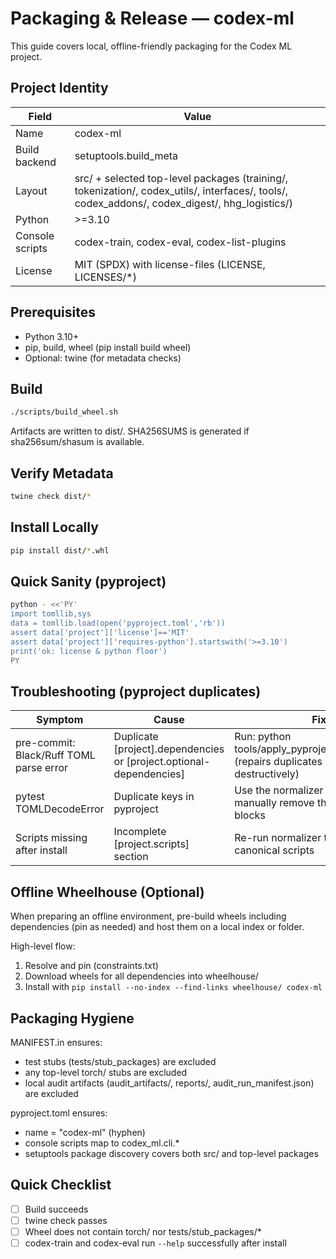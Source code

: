 # Packaging & Release — codex-ml

This guide covers local, offline-friendly packaging for the Codex ML project.

## Project Identity
| Field | Value |
|------|-------|
| Name | codex-ml |
| Build backend | setuptools.build_meta |
| Layout | src/ + selected top-level packages (training/, tokenization/, codex_utils/, interfaces/, tools/, codex_addons/, codex_digest/, hhg_logistics/) |
| Python | >=3.10 |
| Console scripts | codex-train, codex-eval, codex-list-plugins |
| License | MIT (SPDX) with license-files (LICENSE, LICENSES/*) |

## Prerequisites
- Python 3.10+
- pip, build, wheel (pip install build wheel)
- Optional: twine (for metadata checks)

## Build
```bash
./scripts/build_wheel.sh
```
Artifacts are written to dist/. SHA256SUMS is generated if sha256sum/shasum is available.

## Verify Metadata
```bash
twine check dist/*
```

## Install Locally
```bash
pip install dist/*.whl
```

## Quick Sanity (pyproject)
```bash
python - <<'PY'
import tomllib,sys
data = tomllib.load(open('pyproject.toml','rb'))
assert data['project']['license']=='MIT'
assert data['project']['requires-python'].startswith('>=3.10')
print('ok: license & python floor')
PY
```

## Troubleshooting (pyproject duplicates)
| Symptom | Cause | Fix |
|---------|-------|-----|
| pre-commit: Black/Ruff TOML parse error | Duplicate [project].dependencies or [project.optional-dependencies] | Run: python tools/apply_pyproject_packaging.py (repairs duplicates non-destructively) |
| pytest TOMLDecodeError | Duplicate keys in pyproject | Use the normalizer above or manually remove the later duplicate blocks |
| Scripts missing after install | Incomplete [project.scripts] section | Re-run normalizer to restore canonical scripts |

## Offline Wheelhouse (Optional)
When preparing an offline environment, pre-build wheels including dependencies (pin as needed) and host them on a local index or folder.

High-level flow:
1) Resolve and pin (constraints.txt)
2) Download wheels for all dependencies into wheelhouse/
3) Install with `pip install --no-index --find-links wheelhouse/ codex-ml`

## Packaging Hygiene
MANIFEST.in ensures:
- test stubs (tests/stub_packages) are excluded
- any top-level torch/ stubs are excluded
- local audit artifacts (audit_artifacts/, reports/, audit_run_manifest.json) are excluded

pyproject.toml ensures:
- name = "codex-ml" (hyphen)
- console scripts map to codex_ml.cli.*
- setuptools package discovery covers both src/ and top-level packages

## Quick Checklist
- [ ] Build succeeds
- [ ] twine check passes
- [ ] Wheel does not contain torch/ nor tests/stub_packages/*
- [ ] codex-train and codex-eval run `--help` successfully after install
